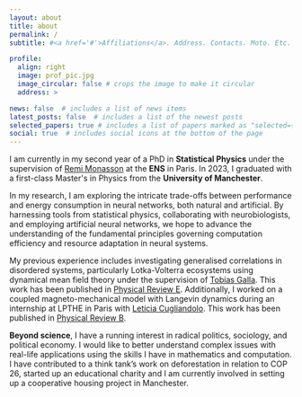 ```yaml
---
layout: about
title: about
permalink: /
subtitle: #<a href='#'>Affiliations</a>. Address. Contacts. Moto. Etc.

profile:
  align: right
  image: prof_pic.jpg
  image_circular: false # crops the image to make it circular
  address: >

news: false  # includes a list of news items
latest_posts: false  # includes a list of the newest posts
selected_papers: true # includes a list of papers marked as "selected={true}"
social: true  # includes social icons at the bottom of the page
---
```


I am currently in my second year of a PhD in **Statistical Physics** under the supervision of [Remi Monasson](http://www.phys.ens.fr/~monasson/) at the **ENS** in Paris. In 2023, I graduated with a first-class Master's in Physics from the **University of Manchester**.

In my research, I am exploring the intricate trade-offs between performance and energy consumption in neural networks, both natural and artificial. By harnessing tools from statistical physics, collaborating with neurobiologists, and employing artificial neural networks, we hope to advance the understanding of the fundamental principles governing computation efficiency and resource adaptation in neural systems.

My previous experience includes investigating generalised correlations in disordered systems, particularly Lotka-Volterra ecosystems using dynamical mean field theory under the supervision of [Tobias Galla](https://sites.google.com/view/tobiasgalla/). This work has been published in [Physical Review E](https://journals.aps.org/pre/abstract/10.1103/PhysRevE.111.044202).
Additionally, I worked on a coupled magneto-mechanical model with Langevin dynamics during an internship at LPTHE in Paris with [Leticia Cugliandolo](https://www.lpthe.jussieu.fr/~leticia/). This work has been published in [Physical Review B](https://journals.aps.org/prb/abstract/10.1103/PhysRevB.108.134417).

**Beyond science**, I have a running interest in radical politics, sociology, and political economy. I would like  to better understand complex issues with real-life applications using the skills I have in mathematics and computation. I have contributed to a think tank’s work on deforestation in relation to COP 26, started up an educational charity and I am currently involved in setting up a cooperative housing project in Manchester.
